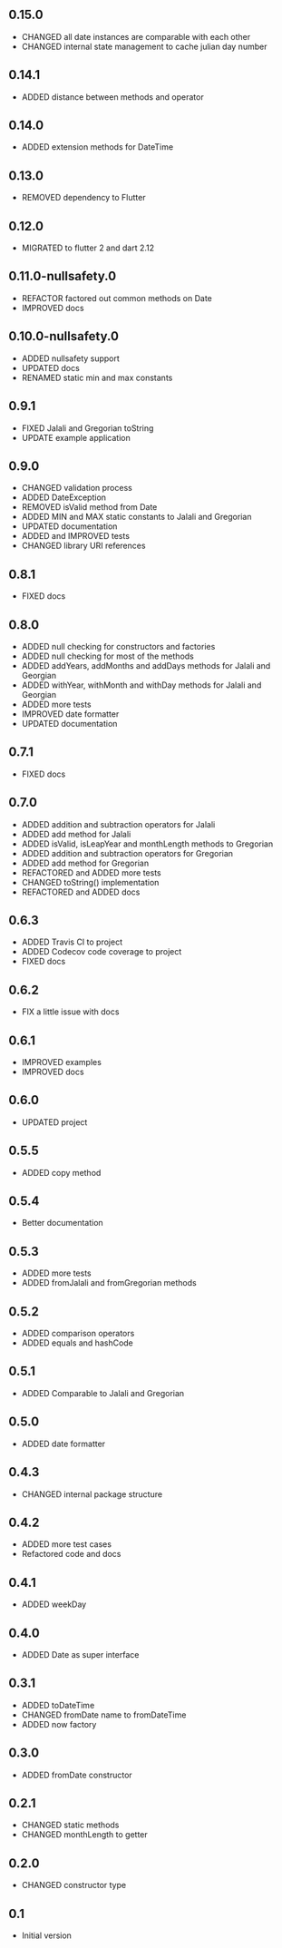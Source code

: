 ## 0.15.0

* CHANGED all date instances are comparable with each other
* CHANGED internal state management to cache julian day number

## 0.14.1

* ADDED distance between methods and operator

## 0.14.0

* ADDED extension methods for DateTime

## 0.13.0

* REMOVED dependency to Flutter

## 0.12.0

* MIGRATED to flutter 2 and dart 2.12

## 0.11.0-nullsafety.0

* REFACTOR factored out common methods on Date
* IMPROVED docs

## 0.10.0-nullsafety.0

* ADDED nullsafety support
* UPDATED docs
* RENAMED static min and max constants

## 0.9.1

* FIXED Jalali and Gregorian toString
* UPDATE example application

## 0.9.0

* CHANGED validation process
* ADDED DateException
* REMOVED isValid method from Date
* ADDED MIN and MAX static constants to Jalali and Gregorian
* UPDATED documentation
* ADDED and IMPROVED tests
* CHANGED library URI references

## 0.8.1

* FIXED docs

## 0.8.0

* ADDED null checking for constructors and factories
* ADDED null checking for most of the methods
* ADDED addYears, addMonths and addDays methods for Jalali and Georgian
* ADDED withYear, withMonth and withDay methods for Jalali and Georgian
* ADDED more tests
* IMPROVED date formatter
* UPDATED documentation

## 0.7.1

* FIXED docs

## 0.7.0

* ADDED addition and subtraction operators for Jalali
* ADDED add method for Jalali
* ADDED isValid, isLeapYear and monthLength methods to Gregorian
* ADDED addition and subtraction operators for Gregorian
* ADDED add method for Gregorian
* REFACTORED and ADDED more tests
* CHANGED toString() implementation
* REFACTORED and ADDED docs

## 0.6.3

* ADDED Travis CI to project
* ADDED Codecov code coverage to project
* FIXED docs

## 0.6.2

* FIX a little issue with docs

## 0.6.1

* IMPROVED examples
* IMPROVED docs

## 0.6.0

* UPDATED project

## 0.5.5

* ADDED copy method

## 0.5.4

* Better documentation

## 0.5.3

* ADDED more tests
* ADDED fromJalali and fromGregorian methods

## 0.5.2

* ADDED comparison operators
* ADDED equals and hashCode

## 0.5.1

* ADDED Comparable to Jalali and Gregorian

## 0.5.0

* ADDED date formatter

## 0.4.3

* CHANGED internal package structure

## 0.4.2

* ADDED more test cases
* Refactored code and docs

## 0.4.1

* ADDED weekDay

## 0.4.0

* ADDED Date as super interface

## 0.3.1

* ADDED toDateTime
* CHANGED fromDate name to fromDateTime
* ADDED now factory

## 0.3.0

* ADDED fromDate constructor

## 0.2.1

* CHANGED static methods
* CHANGED monthLength to getter

## 0.2.0

* CHANGED constructor type

## 0.1

* Initial version